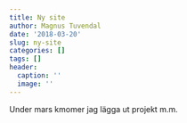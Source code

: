 ```yaml
---
title: Ny site
author: Magnus Tuvendal
date: '2018-03-20'
slug: ny-site
categories: []
tags: []
header:
  caption: ''
  image: ''
---
```


Under mars kmomer jag lägga ut projekt m.m. 
